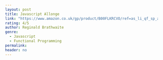 ```yaml
---
layout: post
title: Javascript Allonge
link: "https://www.amazon.co.uk/gp/product/B00FLKRCVO/ref=as_li_qf_sp_asin_il_tl?ie=UTF8&camp=1634&creative=6738&creativeASIN=B00FLKRCVO&linkCode=as2&tag=jussihallilac-21"
rating: 4/5
author: Reginald Brathwaite
genre:
  - Javascript
  - Functional Programming
permalink:
header: no
---
```

